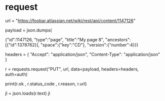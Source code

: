 # request

url = "https://foobar.atlassian.net/wiki/rest/api/content/1147126"

payload = json.dumps(

{"id":1147126,
"type":"page",
"title":"My page 8", 
"ancestors":[{"id":1378762}], 
"space":{"key":"CD"},
"version":{"number":4}})

headers = {
"Accept": "application/json",
"Content-Type": "application/json"
}

r = requests.request("PUT", url, data=payload, headers=headers, auth=auth)

print(r.ok , r.status_code , r.reason, r.url)

jl = json.loads(r.text)
jl
